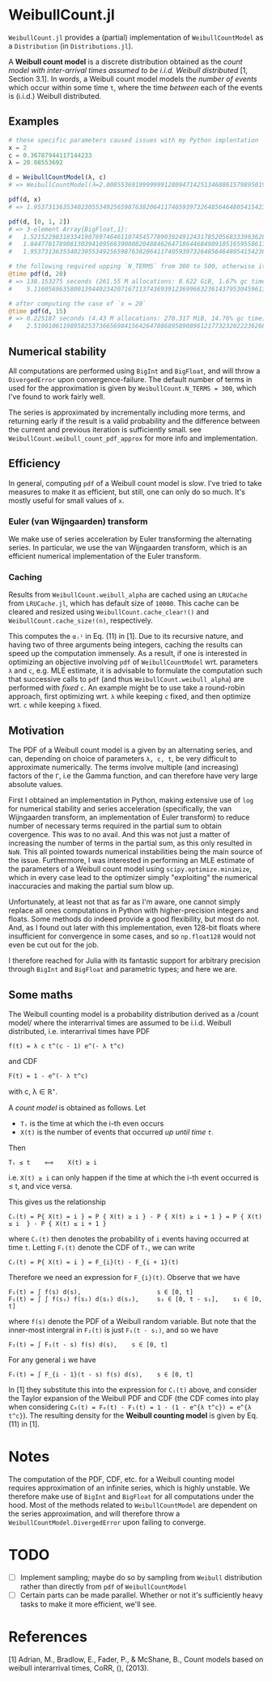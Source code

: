 # WeibullCount.jl

`WeibullCount.jl` provides a (partial) implementation of `WeibullCountModel` as a `Distribution` (in `Distributions.jl`).

A **Weibull count model** is a discrete distribution obtained as the *count model with inter-arrival times assumed to be i.i.d. Weibull distributed* [1, Section 3.1]. In words, a Weibull count model models the *number of events* which occur within some time `t`, where the time *between* each of the events is (i.i.d.) Weibull distributed.

## Examples
```julia
# these specific parameters caused issues with my Python implentation
x = 2
c = 0.36787944117144233
λ = 20.08553692

d = WeibullCountModel(λ, c) 
# => WeibullCountModel(λ=2.0085536919999999128094714251346886157989501953125e+01, c=3.67879441171442334024277442949824035167694091796875e-01, t=1.0)

pdf(d, x)
# => 1.953731363534023055349256598763820641174059397326485646480541542361423252806044e-09

pdf(d, [0, 1, 2])
# => 3-element Array{BigFloat,1}:
#   1.521522983183341907697464611074545778903924912431785205683339636283913506010731e-09
#   1.844778178908130394109566390808204884626471864468498910516595586139864555257461e-10
#   1.953731363534023055349256598763820641174059397326485646480541542361423252806044e-09

# the following required upping `N_TERMS` from 300 to 500, otherwise it did not converge
@time pdf(d, 20)
# => 138.153275 seconds (261.55 M allocations: 8.622 GiB, 1.67% gc time)
#    5.116056963580013944023420716711374369391236996632361437953045961338664334656706e-04

# after computing the case of `x = 20`
@time pdf(d, 15)
# => 0.225187 seconds (4.43 M allocations: 270.317 MiB, 14.76% gc time)
#    2.519010611989582537366569841564264788689589089612177323202223626875218163101008e-09
```

## Numerical stability
All computations are performed using `BigInt` and `BigFloat`, and will throw a `DivergedError` upon convergence-failure. The default number of terms in used for the approximation is given by `WeibullCount.N_TERMS = 300`, which I've found to work fairly well. 

The series is approximated by incrementally including more terms, and returning early if the result is a valid probability and the difference between the current and previous iteration is sufficiently small. see `WeibullCount.weibull_count_pdf_approx` for more info and implementation.

## Efficiency
In general, computing `pdf` of a Weibull count model is *slow*. I've tried to take measures to make it as efficient, but still, one can only do so much. It's mostly useful for small values of `x`.

### Euler (van Wijngaarden) transform
We make use of series acceleration by Euler transforming the alternating series. In particular, we use the van Wijngaarden transform, which is an efficient numerical implementation of the Euler transform.

### Caching
Results from `WeibullCount.weibull_alpha` are cached using an `LRUCache` from `LRUCache.jl`, which has default size of `10000`. This cache can be cleared and resized using `WeibullCount.cache_clear!()` and `WeibullCount.cache_size!(n)`, respectively.

This computes the `αⱼⁱ` in Eq. (11) in [1]. Due to its recursive nature, and having two of three arguments being integers, caching the results can speed up the computation immensely. As a result, if one is interested in optimizing an objective involving `pdf` of `WeibullCountModel` wrt. parameters `λ` and `c`, e.g. MLE estimate, it is advisable to formulate the computation such that successive calls to `pdf` (and thus `WeibullCount.weibull_alpha`) are performed with *fixed* `c`. An example might be to use take a round-robin approach, first optimizing wrt. `λ` while keeping `c` fixed, and then optimize wrt. `c` while keeping `λ` fixed.

## Motivation
The PDF of a Weibull count model is a given by an alternating series, and can, depending on choice of parameters `λ, c, t`, be very difficult to approximate numerically. The terms involve multiple (and increasing) factors of the `Γ`, i.e the Gamma function, and can therefore have very large absolute values.

First I obtained an implementation in Python, making extensive use of `log` for numerical stability and series acceleration (specifically, the van Wijngaarden transform, an implementation of Euler transform) to reduce number of necessary terms required in the partial sum to obtain covergence. This was to no avail. And this was not just a matter of increasing the number of terms in the partial sum, as this only resulted in `NaN`. This all pointed towards numerical instabilities being the main source of the issue. Furthermore, I was interested in performing an MLE estimate of the parameters of a Weibull count model using `scipy.optimize.minimize`, which in every case lead to the optimizer simply "exploiting" the numerical inaccuracies and making the partial sum blow up. 

Unfortunately, at least not that as far as I'm aware, one cannot simply replace all ones computations in Python with higher-precision integers and floats. Some methods do indeed provide a good flexibility, but most do not. And, as I found out later with this implementation, even 128-bit floats where insufficient for convergence in some cases, and so `np.float128` would not even be cut out for the job.

I therefore reached for Julia with its fantastic support for arbitrary precision through `BigInt` and `BigFloat` and parametric types; and here we are.

## Some maths

The Weibull counting model is a probability distribution derived as a /count model/ where the interarrival times are assumed to be i.i.d. Weibull distributed, i.e. interarrival times have PDF

    f(t) = λ c t^(c - 1) e^(- λ t^c)

and CDF

    F(t) = 1 - e^(- λ t^c)

with c, λ ∈ ℝ⁺.

A *count model* is obtained as follows. Let
- `Tᵢ` is the time at which the i-th even occurs
- `X(t)` is the number of events that occurred *up until time `t`*.

Then

    Tᵢ ≤ t    ⟺    X(t) ≥ i

i.e. `X(t) ≥ i` can only happen if the time at which the i-th event occurred is ≤ t, and vice versa.

This gives us the relationship

    Cᵢ(t) = P{ X(t) = i } = P { X(t) ≥ i } - P { X(t) ≥ i + 1 } = P { X(t) ≤ i  } - P { X(t) ≤ i + 1 }

where `Cᵢ(t)` then denotes the probability of `i` events having occurred at time `t`. Letting `Fᵢ(t)` denote the CDF of `Tᵢ`, we can write

    Cᵢ(t) = P{ X(t) = i } = F_{i}(t) - F_{i + 1}(t)
    
Therefore we need an expression for `F_{i}(t)`. Observe that we have

    F₁(t) = ∫ f(s) d(s),                     s ∈ [0, t]
    F₂(t) = ∫ ∫ f(s₁) f(s₂) d(s₁) d(s₂),     s₂ ∈ [0, t - s₁],    s₁ ∈ [0, t]

where `f(s)` denote the PDF of a Weibull random variable. 
But note that the inner-most intergral in `F₂(t)` is just `F₁(t - s₁)`, and so we have

    F₂(t) = ∫ F₁(t - s) f(s) d(s),    s ∈ [0, t]
    
For any general `i` we have

    Fᵢ(t) = ∫ F_{i - 1}(t - s) f(s) d(s),    s ∈ [0, t]

In [1] they substitute this into the expression for `Cᵢ(t)` above, and consider the Taylor expansion of the Weibull PDF and CDF (the CDF comes into play when considering `C₀(t) = F₀(t) - F₁(t) = 1 - (1 - e^{λ t^c}) = e^{λ t^c}`). The resulting density for the **Weibull counting model** is given by Eq. (11) in [1].

# Notes
The computation of the PDF, CDF, etc. for a Weibull counting model requires approximation of an infinite series, which is highly unstable. We therefore make use of `BigInt` and `BigFloat` for all computations under the hood.
Most of the methods related to `WeibullCountModel` are dependent on the series approximation, and will therefore throw a `WeibullCountModel.DivergedError` upon failing to converge. 

# TODO
- [ ] Implement sampling; maybe do so by sampling from `Weibull` distribution rather than directly from `pdf` of `WeibullCountModel`
- [ ] Certain parts can be made parallel. Whether or not it's sufficiently heavy tasks to make it more efficient, we'll see.

# References
[1] Adrian, M., Bradlow, E., Fader, P., & McShane, B., Count models based on weibull interarrival times, CoRR, (),  (2013).
